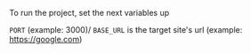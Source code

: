 To run the project, set the next variables up

`PORT` (example: 3000)/
`BASE_URL` is the target site's url (example: https://google.com)
